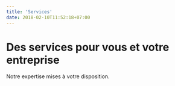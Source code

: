 ```yaml
---
title: 'Services'
date: 2018-02-10T11:52:18+07:00
---
```


# Des services pour vous et votre entreprise

Notre expertise mises à votre disposition.
